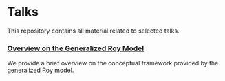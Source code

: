 # Talks

This repository contains all material related to selected talks.

### [Overview on the Generalized Roy Model](http://nbviewer.jupyter.org/format/slides/github/policyMetrics/talks/blob/master/overview_generalized_roy/lecture.ipynb#/)

We provide a brief overview on the conceptual framework provided by the generalized Roy model.

